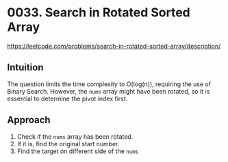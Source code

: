 # 0033. Search in Rotated Sorted Array
https://leetcode.com/problems/search-in-rotated-sorted-array/description/

## Intuition
The question limits the time complexity to O(log(n)), requiring the use of Binary Search.
However, the `nums` array might have been rotated, so it is essential to determine the pivot index first.

## Approach
1. Check if the `nums` array has been rotated.
2. If it is, find the original start number.
3. Find the target on different side of the `nums`
